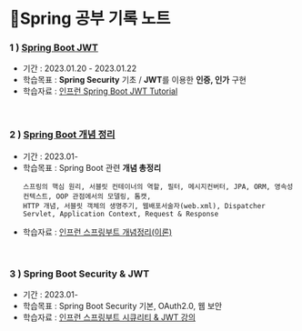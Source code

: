 # 📗Spring 공부 기록 노트
### 1 ) [Spring Boot JWT](https://github.com/seoyamin/spring-note/tree/main/springboot-jwt)
- 기간 : 2023.01.20 - 2023.01.22
- 학습목표 : **Spring Security** 기초 / **JWT**를 이용한 **인증, 인가** 구현
- 학습자료 : [인프런 Spring Boot JWT Tutorial](https://www.inflearn.com/course/%EC%8A%A4%ED%94%84%EB%A7%81%EB%B6%80%ED%8A%B8-jwt#)
<br>

### 2 ) [Spring Boot 개념 정리](https://github.com/seoyamin/spring-note/tree/main/springboot-basic)
- 기간 : 2023.01-
- 학습목표 : Spring Boot 관련 **개념 총정리**
    ```
    스프링의 핵심 원리, 서블릿 컨테이너의 역할, 필터, 메시지컨버터, JPA, ORM, 영속성 컨텍스트, OOP 관점에서의 모델링, 톰캣, 
    HTTP 개념, 서블릿 객체의 생명주기, 웹배포서술자(web.xml), Dispatcher Servlet, Application Context, Request & Response
    ```
- 학습자료 : [인프런 스프링부트 개념정리(이론)](https://www.inflearn.com/course/%EC%8A%A4%ED%94%84%EB%A7%81%EB%B6%80%ED%8A%B8-%EA%B0%9C%EB%85%90%EC%A0%95%EB%A6%AC/dashboard)
<br>

### 3 ) Spring Boot Security & JWT
- 기간 : 2023.01-
- 학습목표 : Spring Boot Security 기본, OAuth2.0, 웹 보안
- 학습자료 : [인프런 스프링부트 시큐리티 & JWT 강의](https://www.inflearn.com/course/%EC%8A%A4%ED%94%84%EB%A7%81%EB%B6%80%ED%8A%B8-%EC%8B%9C%ED%81%90%EB%A6%AC%ED%8B%B0#curriculum)
<br>
